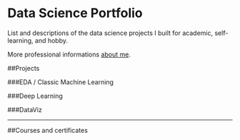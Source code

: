 # Data Science Portfolio
List and descriptions of the data science projects I built for academic, self-learning, and hobby.

More professional informations [about me](linkedin.com/valentin.defour).

##Projects

###EDA / Classic Machine Learning

###Deep Learning

###DataViz

---

##Courses and certificates

##
